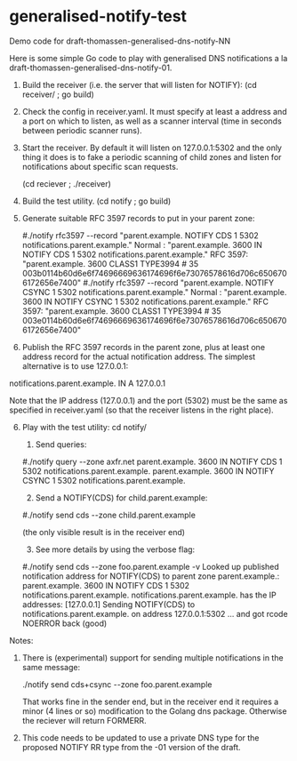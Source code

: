 # generalised-notify-test

Demo code for draft-thomassen-generalised-dns-notify-NN

Here is some simple Go code to play with generalised DNS notifications a la
draft-thomassen-generalised-dns-notify-01.

1. Build the receiver (i.e. the server that will listen for NOTIFY):
   (cd receiver/ ; go build)

2. Check the config in receiver.yaml. It must specify at least a
   address and a port on which to listen, as well as a scanner interval
   (time in seconds between periodic scanner runs).

3. Start the receiver. By default it will listen on 127.0.0.1:5302 and
   the only thing it does is to fake a periodic scanning of child
   zones and listen for notifications about specific scan requests.
   
   (cd reciever ; ./receiver)

4. Build the test utility.
   (cd notify ; go build)

5. Generate suitable RFC 3597 records to put in your parent zone:

   #./notify rfc3597 --record "parent.example. NOTIFY CDS 1 5302 notifications.parent.example."
   Normal  : "parent.example.     3600    IN      NOTIFY  CDS     1 5302 notifications.parent.example."
   RFC 3597: "parent.example.     3600    CLASS1  TYPE3994        \# 35 003b0114b60d6e6f74696669636174696f6e73076578616d706c6506706172656e7400"
   #./notify rfc3597 --record "parent.example. NOTIFY CSYNC 1 5302 notifications.parent.example."
   Normal  : "parent.example.     3600    IN      NOTIFY  CSYNC   1 5302 notifications.parent.example."
   RFC 3597: "parent.example.     3600    CLASS1  TYPE3994        \# 35 003e0114b60d6e6f74696669636174696f6e73076578616d706c6506706172656e7400"

6. Publish the RFC 3597 records in the parent zone, plus at least one address record for the
   actual notification address. The simplest alternative is to use 127.0.0.1:

notifications.parent.example.	IN	A	127.0.0.1

   Note that the IP address (127.0.0.1) and the port (5302) must be the
   same as specified in receiver.yaml (so that the receiver listens in
   the right place).

6. Play with the test utility:
   cd notify/

	1. Send queries:
	
	#./notify query --zone axfr.net
    parent.example.   3600    IN  NOTIFY  CDS     1 5302 notifications.parent.example.
    parent.example.   3600    IN  NOTIFY  CSYNC   1 5302 notifications.parent.example.
	
    2. Send a NOTIFY(CDS) for child.parent.example:

	#./notify send cds --zone child.parent.example
	
	(the only visible result is in the receiver end)
	
	3. See more details by using the verbose flag:

	#./notify send cds --zone foo.parent.example -v
	Looked up published notification address for NOTIFY(CDS) to parent zone parent.example.:
	parent.example.       3600    IN      NOTIFY  CDS     1 5302 notifications.parent.example.
	notifications.parent.example. has the IP addresses: [127.0.0.1]
	Sending NOTIFY(CDS) to notifications.parent.example. on address 127.0.0.1:5302
	... and got rcode NOERROR back (good)

Notes:

1. There is (experimental) support for sending multiple notifications in the
   same message:

	./notify send cds+csync --zone foo.parent.example

   That works fine in the sender end, but in the receiver end
   it requires a minor (4 lines or so) modification to the Golang
   dns package. Otherwise the reciever will return FORMERR.

2. This code needs to be updated to use a private DNS type for the proposed
   NOTIFY RR type from the -01 version of the draft.
